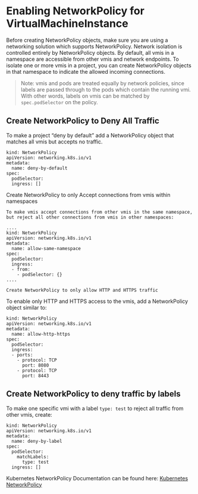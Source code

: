 Enabling NetworkPolicy for VirtualMachineInstance
=================================================

Before creating NetworkPolicy objects, make sure you are using a
networking solution which supports NetworkPolicy. Network isolation is
controlled entirely by NetworkPolicy objects. By default, all vmis in a
namespace are accessible from other vmis and network endpoints. To
isolate one or more vmis in a project, you can create NetworkPolicy
objects in that namespace to indicate the allowed incoming connections.

> Note: vmis and pods are treated equally by network policies, since
> labels are passed through to the pods which contain the running vmi.
> With other words, labels on vmis can be matched by `spec.podSelector`
> on the policy.

Create NetworkPolicy to Deny All Traffic
----------------------------------------

To make a project “deny by default” add a NetworkPolicy object that
matches all vmis but accepts no traffic.

    kind: NetworkPolicy
    apiVersion: networking.k8s.io/v1
    metadata:
      name: deny-by-default
    spec:
      podSelector:
      ingress: []

Create NetworkPolicy to only Accept connections from vmis within
namespaces

    To make vmis accept connections from other vmis in the same namespace,
    but reject all other connections from vmis in other namespaces:

    ....
    kind: NetworkPolicy
    apiVersion: networking.k8s.io/v1
    metadata:
      name: allow-same-namespace
    spec:
      podSelector:
      ingress:
      - from:
        - podSelector: {}
    ....

    Create NetworkPolicy to only allow HTTP and HTTPS traffic

To enable only HTTP and HTTPS access to the vmis, add a NetworkPolicy
object similar to:

    kind: NetworkPolicy
    apiVersion: networking.k8s.io/v1
    metadata:
      name: allow-http-https
    spec:
      podSelector:
      ingress:
      - ports:
        - protocol: TCP
          port: 8080
        - protocol: TCP
          port: 8443

Create NetworkPolicy to deny traffic by labels
----------------------------------------------

To make one specific vmi with a label `type: test` to reject all traffic
from other vmis, create:

    kind: NetworkPolicy
    apiVersion: networking.k8s.io/v1
    metadata:
      name: deny-by-label
    spec:
      podSelector:
        matchLabels:
          type: test
      ingress: []

Kubernetes NetworkPolicy Documentation can be found here: [Kubernetes
NetworkPolicy](https://kubernetes.io/docs/concepts/services-networking/network-policies/)
